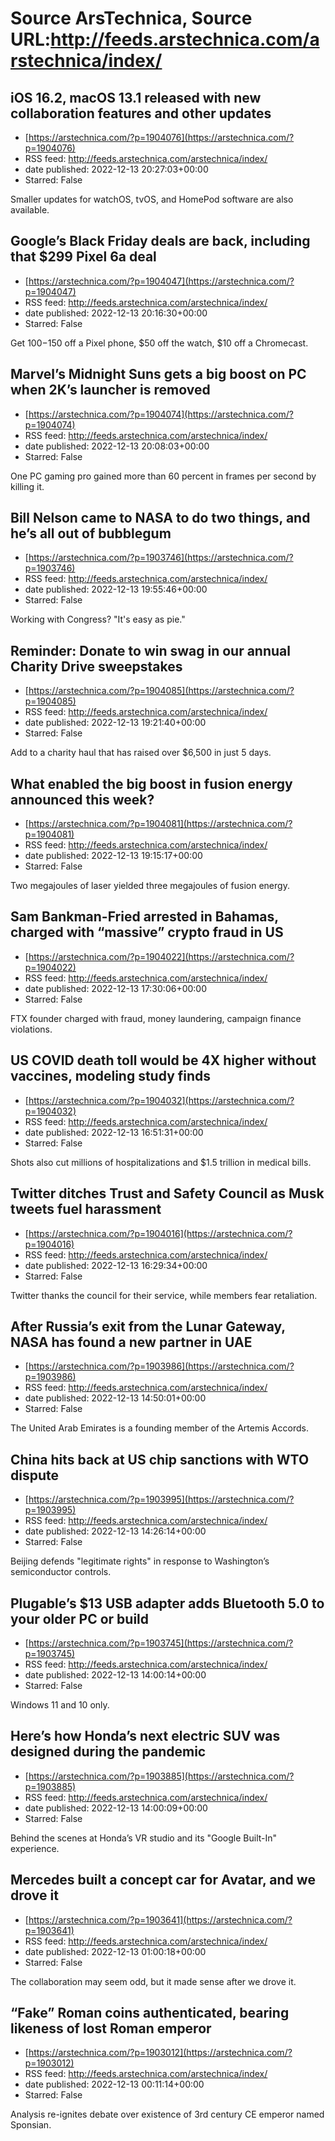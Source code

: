 # Source ArsTechnica, Source URL:http://feeds.arstechnica.com/arstechnica/index/

## iOS 16.2, macOS 13.1 released with new collaboration features and other updates
 - [https://arstechnica.com/?p=1904076](https://arstechnica.com/?p=1904076)
 - RSS feed: http://feeds.arstechnica.com/arstechnica/index/
 - date published: 2022-12-13 20:27:03+00:00
 - Starred: False

Smaller updates for watchOS, tvOS, and HomePod software are also available.

## Google’s Black Friday deals are back, including that $299 Pixel 6a deal
 - [https://arstechnica.com/?p=1904047](https://arstechnica.com/?p=1904047)
 - RSS feed: http://feeds.arstechnica.com/arstechnica/index/
 - date published: 2022-12-13 20:16:30+00:00
 - Starred: False

Get $100-$150 off a Pixel phone, $50 off the watch, $10 off a Chromecast.

## Marvel’s Midnight Suns gets a big boost on PC when 2K’s launcher is removed
 - [https://arstechnica.com/?p=1904074](https://arstechnica.com/?p=1904074)
 - RSS feed: http://feeds.arstechnica.com/arstechnica/index/
 - date published: 2022-12-13 20:08:03+00:00
 - Starred: False

One PC gaming pro gained more than 60 percent in frames per second by killing it.

## Bill Nelson came to NASA to do two things, and he’s all out of bubblegum
 - [https://arstechnica.com/?p=1903746](https://arstechnica.com/?p=1903746)
 - RSS feed: http://feeds.arstechnica.com/arstechnica/index/
 - date published: 2022-12-13 19:55:46+00:00
 - Starred: False

Working with Congress? "It's easy as pie."

## Reminder: Donate to win swag in our annual Charity Drive sweepstakes
 - [https://arstechnica.com/?p=1904085](https://arstechnica.com/?p=1904085)
 - RSS feed: http://feeds.arstechnica.com/arstechnica/index/
 - date published: 2022-12-13 19:21:40+00:00
 - Starred: False

Add to a charity haul that has raised over $6,500 in just 5 days.

## What enabled the big boost in fusion energy announced this week?
 - [https://arstechnica.com/?p=1904081](https://arstechnica.com/?p=1904081)
 - RSS feed: http://feeds.arstechnica.com/arstechnica/index/
 - date published: 2022-12-13 19:15:17+00:00
 - Starred: False

Two megajoules of laser yielded three megajoules of fusion energy.

## Sam Bankman-Fried arrested in Bahamas, charged with “massive” crypto fraud in US
 - [https://arstechnica.com/?p=1904022](https://arstechnica.com/?p=1904022)
 - RSS feed: http://feeds.arstechnica.com/arstechnica/index/
 - date published: 2022-12-13 17:30:06+00:00
 - Starred: False

FTX founder charged with fraud, money laundering, campaign finance violations.

## US COVID death toll would be 4X higher without vaccines, modeling study finds
 - [https://arstechnica.com/?p=1904032](https://arstechnica.com/?p=1904032)
 - RSS feed: http://feeds.arstechnica.com/arstechnica/index/
 - date published: 2022-12-13 16:51:31+00:00
 - Starred: False

Shots also cut millions of hospitalizations and $1.5 trillion in medical bills.

## Twitter ditches Trust and Safety Council as Musk tweets fuel harassment
 - [https://arstechnica.com/?p=1904016](https://arstechnica.com/?p=1904016)
 - RSS feed: http://feeds.arstechnica.com/arstechnica/index/
 - date published: 2022-12-13 16:29:34+00:00
 - Starred: False

Twitter thanks the council for their service, while members fear retaliation.

## After Russia’s exit from the Lunar Gateway, NASA has found a new partner in UAE
 - [https://arstechnica.com/?p=1903986](https://arstechnica.com/?p=1903986)
 - RSS feed: http://feeds.arstechnica.com/arstechnica/index/
 - date published: 2022-12-13 14:50:01+00:00
 - Starred: False

The United Arab Emirates is a founding member of the Artemis Accords.

## China hits back at US chip sanctions with WTO dispute
 - [https://arstechnica.com/?p=1903995](https://arstechnica.com/?p=1903995)
 - RSS feed: http://feeds.arstechnica.com/arstechnica/index/
 - date published: 2022-12-13 14:26:14+00:00
 - Starred: False

Beijing defends "legitimate rights" in response to Washington’s semiconductor controls.

## Plugable’s $13 USB adapter adds Bluetooth 5.0 to your older PC or build
 - [https://arstechnica.com/?p=1903745](https://arstechnica.com/?p=1903745)
 - RSS feed: http://feeds.arstechnica.com/arstechnica/index/
 - date published: 2022-12-13 14:00:14+00:00
 - Starred: False

Windows 11 and 10 only.

## Here’s how Honda’s next electric SUV was designed during the pandemic
 - [https://arstechnica.com/?p=1903885](https://arstechnica.com/?p=1903885)
 - RSS feed: http://feeds.arstechnica.com/arstechnica/index/
 - date published: 2022-12-13 14:00:09+00:00
 - Starred: False

Behind the scenes at Honda’s VR studio and its "Google Built-In" experience.

## Mercedes built a concept car for Avatar, and we drove it
 - [https://arstechnica.com/?p=1903641](https://arstechnica.com/?p=1903641)
 - RSS feed: http://feeds.arstechnica.com/arstechnica/index/
 - date published: 2022-12-13 01:00:18+00:00
 - Starred: False

The collaboration may seem odd, but it made sense after we drove it.

## “Fake” Roman coins authenticated, bearing likeness of lost Roman emperor
 - [https://arstechnica.com/?p=1903012](https://arstechnica.com/?p=1903012)
 - RSS feed: http://feeds.arstechnica.com/arstechnica/index/
 - date published: 2022-12-13 00:11:14+00:00
 - Starred: False

Analysis re-ignites debate over existence of 3rd century CE emperor named Sponsian.
